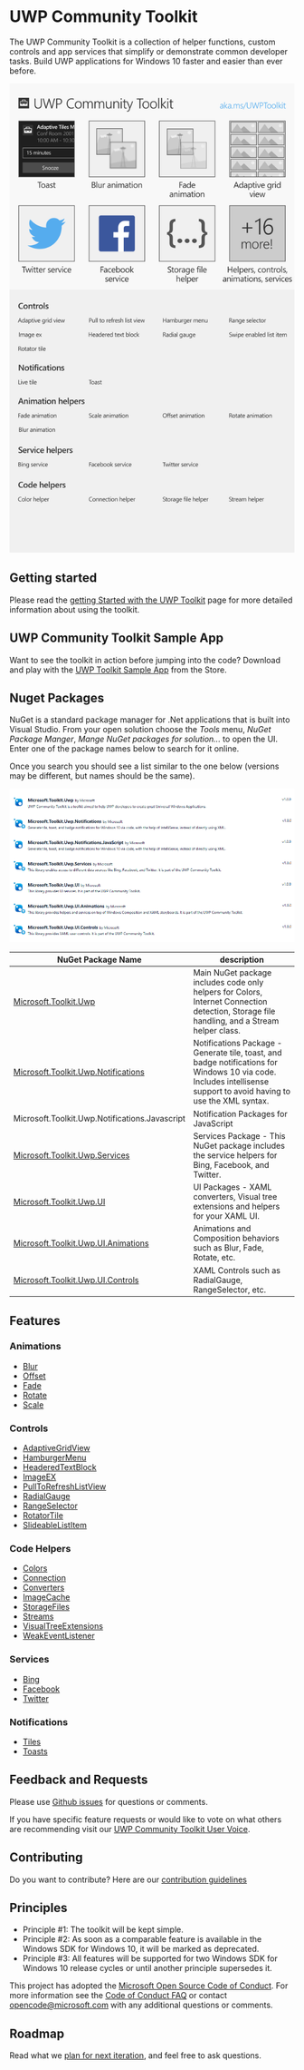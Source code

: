 UWP Community Toolkit
===========

The UWP Community Toolkit is a collection of helper functions, custom controls and app services that simplify or demonstrate common developer tasks. Build UWP applications for Windows 10 faster and easier than ever before.

![Control Overview](githubresources/images/UWP-community-toolkit-overview.png "Sample Image")

## Getting started

Please read the [getting Started with the UWP Toolkit](https://developer.microsoft.com/en-us/windows/uwp-community-toolkit/getting-started.htm) page for more detailed information about using the toolkit.

## UWP Community Toolkit Sample App

Want to see the toolkit in action before jumping into the code?  Download and play with the [UWP Toolkit Sample App](https://www.microsoft.com/store/apps/9nblggh4tlcq) from the Store.

## Nuget Packages

NuGet is a standard package manager for .Net applications that is built into Visual Studio. From your open solution choose the *Tools* menu, *NuGet Package Manger*, *Mange NuGet packages for solution...* to open the UI.  Enter one of the package names below to search for it online.

Once you search you should see a list similar to the one below (versions may be different, but names should be the same).

![nuget packages](githubresources/images/NugetPackages.png "Nuget Packages")

| NuGet Package Name | description |
| --- | --- |
| [Microsoft.Toolkit.Uwp](https://developer.microsoft.com/en-us/windows/uwp-community-toolkit/api/Microsoft_Toolkit_Uwp.htm) | Main NuGet package includes code only helpers for Colors, Internet Connection detection, Storage file handling, and a Stream helper class. |
| [Microsoft.Toolkit.Uwp.Notifications](https://developer.microsoft.com/en-us/windows/uwp-community-toolkit/api/Microsoft_Toolkit_Uwp_Notifications.htm) | Notifications Package - Generate tile, toast, and badge notifications for Windows 10 via code.  Includes intellisense support to avoid having to use the XML syntax. |
| Microsoft.Toolkit.Uwp.Notifications.Javascript | Notification Packages for JavaScript |
| [Microsoft.Toolkit.Uwp.Services](https://developer.microsoft.com/en-us/windows/uwp-community-toolkit/api/Microsoft_Toolkit_Uwp_Services.htm) | Services Package - This NuGet package includes the service helpers for Bing, Facebook, and Twitter. |
| [Microsoft.Toolkit.Uwp.UI](https://developer.microsoft.com/en-us/windows/uwp-community-toolkit/api/Microsoft_Toolkit_Uwp_UI.htm) | UI Packages - XAML converters, Visual tree extensions and helpers for your XAML UI. |
| [Microsoft.Toolkit.Uwp.UI.Animations](https://developer.microsoft.com/en-us/windows/uwp-community-toolkit/api/Microsoft_Toolkit_Uwp_UI_Animations.htm) | Animations and Composition behaviors such as Blur, Fade, Rotate, etc. |
| [Microsoft.Toolkit.Uwp.UI.Controls](https://developer.microsoft.com/en-us/windows/uwp-community-toolkit/api/Microsoft_Toolkit_Uwp_UI_Controls.htm) | XAML Controls such as RadialGauge, RangeSelector, etc. | 

## Features

### Animations

* [Blur](https://developer.microsoft.com/en-us/windows/uwp-community-toolkit/animations/blur.htm)
* [Offset](https://developer.microsoft.com/en-us/windows/uwp-community-toolkit/animations/offset.htm)
* [Fade](https://developer.microsoft.com/en-us/windows/uwp-community-toolkit/animations/fade.htm)
* [Rotate](https://developer.microsoft.com/en-us/windows/uwp-community-toolkit/animations/rotate.htm)
* [Scale](https://developer.microsoft.com/en-us/windows/uwp-community-toolkit/animations/scale.htm)

### Controls

* [AdaptiveGridView](https://developer.microsoft.com/en-us/windows/uwp-community-toolkit/controls/adaptivegridview.htm)
* [HamburgerMenu](https://developer.microsoft.com/en-us/windows/uwp-community-toolkit/controls/hamburgermenu.htm)
* [HeaderedTextBlock](https://developer.microsoft.com/en-us/windows/uwp-community-toolkit/controls/headeredtextblock.htm)
* [ImageEX](https://developer.microsoft.com/en-us/windows/uwp-community-toolkit/controls/imageex.htm)
* [PullToRefreshListView](https://developer.microsoft.com/en-us/windows/uwp-community-toolkit/controls/pulltorefreshlistview.htm)
* [RadialGauge](https://developer.microsoft.com/en-us/windows/uwp-community-toolkit/controls/radialgauge.htm)
* [RangeSelector](https://developer.microsoft.com/en-us/windows/uwp-community-toolkit/controls/rangeselector.htm)
* [RotatorTile](https://developer.microsoft.com/en-us/windows/uwp-community-toolkit/controls/rotatortile.htm)
* [SlideableListItem](https://developer.microsoft.com/en-us/windows/uwp-community-toolkit/controls/slidablelistitem.htm)

### Code Helpers

* [Colors](https://developer.microsoft.com/en-us/windows/uwp-community-toolkit/helpers/colors.htm)
* [Connection](https://developer.microsoft.com/en-us/windows/uwp-community-toolkit/helpers/connectionhelper.htm)
* [Converters](https://developer.microsoft.com/en-us/windows/uwp-community-toolkit/helpers/converters.htm)
* [ImageCache](https://developer.microsoft.com/en-us/windows/uwp-community-toolkit/helpers/imagecache.htm)
* [StorageFiles](https://developer.microsoft.com/en-us/windows/uwp-community-toolkit/helpers/storagefiles.htm)
* [Streams](https://developer.microsoft.com/en-us/windows/uwp-community-toolkit/helpers/streams.htm)
* [VisualTreeExtensions](https://developer.microsoft.com/en-us/windows/uwp-community-toolkit/helpers/visualtreeextensions.htm)
* [WeakEventListener](https://developer.microsoft.com/en-us/windows/uwp-community-toolkit/helpers/weakeventlistener.htm)

### Services

* [Bing](https://developer.microsoft.com/en-us/windows/uwp-community-toolkit/services/bing.htm)
* [Facebook](https://developer.microsoft.com/en-us/windows/uwp-community-toolkit/services/facebook.htm)
* [Twitter](https://developer.microsoft.com/en-us/windows/uwp-community-toolkit/services/twitter.htm)

### Notifications
- [Tiles](https://blogs.msdn.microsoft.com/tiles_and_toasts/2015/06/30/adaptive-tile-templates-schema-and-documentation/)
- [Toasts](https://blogs.msdn.microsoft.com/tiles_and_toasts/2015/07/02/adaptive-and-interactive-toast-notifications-for-windows-10/)

## Feedback and Requests

Please use [Github issues](https://github.com/Microsoft/UWPCommunityToolkit/issues) for questions or comments.

If you have specific feature requests or would like to vote on what others are recommending visit our [UWP Community Toolkit User Voice](https://aka.ms/uwpcommunitytoolkituservoice).

## Contributing
Do you want to contribute? Here are our [contribution guidelines](https://github.com/Microsoft/UWPCommunityToolkit/blob/master/contributing.md)

## Principles

 - Principle #1: The toolkit will be kept simple.
 - Principle #2: As soon as a comparable feature is available in the Windows SDK for Windows 10, it will be marked as deprecated.
 - Principle #3: All features will be supported for two Windows SDK for Windows 10 release cycles or until another principle supersedes it.

This project has adopted the [Microsoft Open Source Code of Conduct](https://opensource.microsoft.com/codeofconduct/). For more information see the [Code of Conduct FAQ](https://opensource.microsoft.com/codeofconduct/faq/) or contact [opencode@microsoft.com](mailto:opencode@microsoft.com) with any additional questions or comments.

## Roadmap

Read what we [plan for next iteration](https://github.com/Microsoft/UWPCommunityToolkit/issues?q=is%3Aopen+is%3Aissue+milestone%3Av1.1), and feel free to ask questions.
